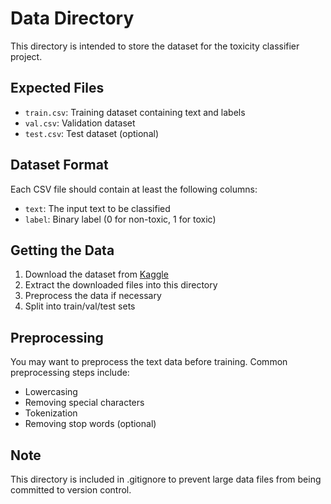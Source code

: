 # Data Directory

This directory is intended to store the dataset for the toxicity classifier project.

## Expected Files

- `train.csv`: Training dataset containing text and labels
- `val.csv`: Validation dataset
- `test.csv`: Test dataset (optional)

## Dataset Format

Each CSV file should contain at least the following columns:
- `text`: The input text to be classified
- `label`: Binary label (0 for non-toxic, 1 for toxic)

## Getting the Data

1. Download the dataset from [Kaggle](https://www.kaggle.com/c/jigsaw-toxic-comment-classification-challenge/data)
2. Extract the downloaded files into this directory
3. Preprocess the data if necessary
4. Split into train/val/test sets

## Preprocessing

You may want to preprocess the text data before training. Common preprocessing steps include:
- Lowercasing
- Removing special characters
- Tokenization
- Removing stop words (optional)

## Note

This directory is included in .gitignore to prevent large data files from being committed to version control.
